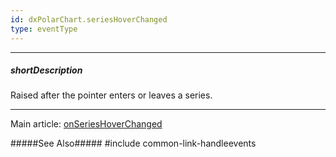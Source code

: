 ```yaml
---
id: dxPolarChart.seriesHoverChanged
type: eventType
---
```

---
##### shortDescription
Raised after the pointer enters or leaves a series.

---
Main article: [onSeriesHoverChanged](/api-reference/20%20Data%20Visualization%20Widgets/dxPolarChart/1%20Configuration/onSeriesHoverChanged.md '/Documentation/ApiReference/UI_Components/dxPolarChart/Configuration/#onSeriesHoverChanged')

#####See Also#####
#include common-link-handleevents